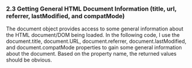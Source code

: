 ### 2.3 Getting General HTML Document Information (title, url, referrer, lastModified, and compatMode)

The document object provides access to some general information about the HTML document/DOM being loaded. In the following code, I use the document.title, document.URL, document.referrer, document.lastModified, and document.compatMode properties to gain some general information about the document. Based on the property name, the returned values should be obvious.